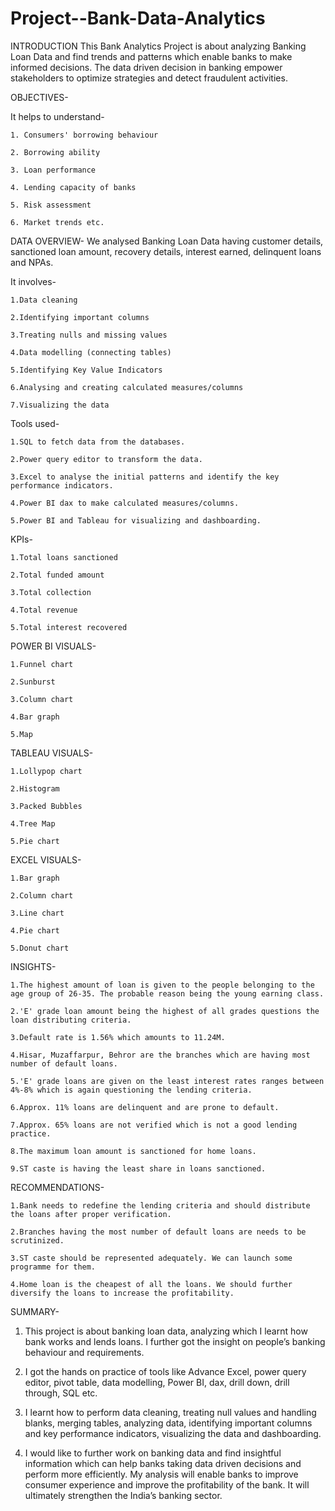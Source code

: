 # Project--Bank-Data-Analytics

INTRODUCTION
  This Bank Analytics Project is about analyzing Banking Loan Data and find trends and patterns which enable banks to make informed decisions. The data driven decision in banking empower stakeholders to optimize     strategies and detect fraudulent activities.


OBJECTIVES-

It helps to understand-
  
    1. Consumers' borrowing behaviour
    
    2. Borrowing ability
    
    3. Loan performance
    
    4. Lending capacity of banks
    
    5. Risk assessment
    
    6. Market trends etc.


DATA OVERVIEW-
    We analysed Banking Loan Data having customer details, sanctioned loan amount, recovery details, interest earned, delinquent loans and NPAs.
  

It involves-

    1.Data cleaning
    
    2.Identifying important columns
    
    3.Treating nulls and missing values
    
    4.Data modelling (connecting tables)
    
    5.Identifying Key Value Indicators
    
    6.Analysing and creating calculated measures/columns
    
    7.Visualizing the data 


Tools used-

    1.SQL to fetch data from the databases.
    
    2.Power query editor to transform the data.
    
    3.Excel to analyse the initial patterns and identify the key performance indicators.
    
    4.Power BI dax to make calculated measures/columns.
    
    5.Power BI and Tableau for visualizing and dashboarding.


KPIs-

    1.Total loans sanctioned
    
    2.Total funded amount
    
    3.Total collection
    
    4.Total revenue
    
    5.Total interest recovered


POWER BI VISUALS-

    1.Funnel chart
    
    2.Sunburst
    
    3.Column chart
    
    4.Bar graph
    
    5.Map


TABLEAU VISUALS-

    1.Lollypop chart
  
    2.Histogram
    
    3.Packed Bubbles
    
    4.Tree Map
    
    5.Pie chart
  

EXCEL VISUALS-

    1.Bar graph
    
    2.Column chart
    
    3.Line chart
    
    4.Pie chart
    
    5.Donut chart


INSIGHTS-

    1.The highest amount of loan is given to the people belonging to the age group of 26-35. The probable reason being the young earning class.
    
    2.'E' grade loan amount being the highest of all grades questions the loan distributing criteria.
    
    3.Default rate is 1.56% which amounts to 11.24M.
    
    4.Hisar, Muzaffarpur, Behror are the branches which are having most number of default loans.
    
    5.'E' grade loans are given on the least interest rates ranges between 4%-8% which is again questioning the lending criteria.
    
    6.Approx. 11% loans are delinquent and are prone to default.
    
    7.Approx. 65% loans are not verified which is not a good lending practice.
    
    8.The maximum loan amount is sanctioned for home loans.
    
    9.ST caste is having the least share in loans sanctioned.
    

RECOMMENDATIONS-

    1.Bank needs to redefine the lending criteria and should distribute the loans after proper verification.
    
    2.Branches having the most number of default loans are needs to be scrutinized.
    
    3.ST caste should be represented adequately. We can launch some programme for them.
    
    4.Home loan is the cheapest of all the loans. We should further diversify the loans to increase the profitability.

  SUMMARY-
  
1. This project is about banking loan data, analyzing which I learnt how bank works and lends loans. I further got the insight on people’s banking behaviour and requirements.

2. I got the hands on practice of tools like Advance Excel, power query editor, pivot table, data modelling, Power BI,  dax, drill down, drill through, SQL etc.

3. I learnt how to perform data cleaning, treating null values and handling blanks, merging tables, analyzing data, identifying important columns and key performance indicators, visualizing the data and dashboarding.

4. I would like to further work on banking data and find insightful information which can help banks taking data driven decisions and perform more efficiently. My analysis will enable banks to improve consumer experience and improve the profitability of the bank. It will ultimately strengthen the India’s banking sector.
